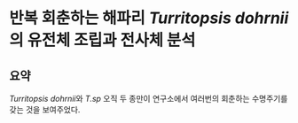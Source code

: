 # 반복 회춘하는 해파리 *Turritopsis dohrnii*의 유전체 조립과 전사체 분석
## 요약
*Turritopsis dohrnii*와 *T.sp* 오직 두 종만이 연구소에서 여러번의 회춘하는 수명주기를 갖는 것을 보여주었다. 
